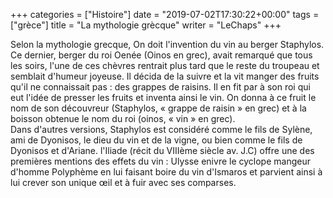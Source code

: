 +++
categories = ["Histoire"]
date = "2019-07-02T17:30:22+00:00"
tags = ["grèce"] 
title = "La mythologie grècque"
writer = "LeChaps"
+++

Selon la mythologie grecque, On doit l'invention du vin au berger Staphylos. Ce dernier, berger du roi Oenée (Oinos en grec), avait remarqué que tous les soirs, l'une de ces chèvres rentrait plus tard que le reste du troupeau et semblait d'humeur joyeuse. Il décida de la suivre et la vit manger des fruits qu'il ne connaissait pas : des grappes de raisins. Il en fit par à son roi qui eut l'idée de presser les fruits et inventa ainsi le vin. On donna à ce fruit le nom de son découvreur (Staphylos, « grappe de raisin » en grec) et à la boisson obtenue le nom du roi (oinos, « vin » en grec).  
Dans d'autres versions, Staphylos est considéré comme le fils de Sylène, ami de Dyonisos, le dieu du vin et de la vigne, ou bien comme le fils de Dyonisos et d'Ariane. l'Iliade (récit du VIIIème siècle av. J.C) offre une des premières mentions des effets du vin : Ulysse enivre le cyclope mangeur d'homme Polyphème en lui faisant boire du vin d'Ismaros et parvient ainsi à lui crever son unique œil et à fuir avec ses comparses.
